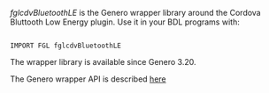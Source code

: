 *fglcdvBluetoothLE* is the Genero wrapper library around the Cordova Bluttooth Low Energy plugin.
Use it in your BDL programs with:
```

IMPORT FGL fglcdvBluetoothLE

```
The wrapper library is available since Genero 3.20.

The Genero wrapper API is described [here](https://rawgit.com/FourjsGenero-Cordova-Plugins/cordova-plugin-bluetoothle/master/fgl/fglcdvBluetoothLE.html)
